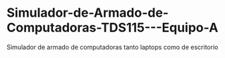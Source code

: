 # Simulador-de-Armado-de-Computadoras-TDS115---Equipo-A
Simulador de armado de computadoras tanto laptops como de escritorio
